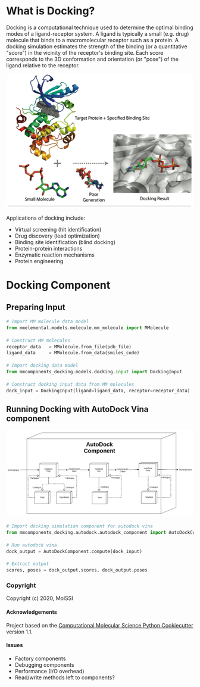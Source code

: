 # What is Docking?
Docking is a computational technique used to determine the optimal binding modes of a ligand-receptor system. A ligand is typically a small (e.g. drug) molecule that binds to a macromolecular receptor such as a protein. A docking simulation estimates the strength of the binding (or a quantitative "score") in the vicinity of the receptor's binding site. Each score corresponds to the 3D conformation and orientation (or "pose") of the ligand relative to the receptor.

<p align="center">
<img src="mmcomponents_docking/data/imgs/docking-sys.png" width="500">
</p>
    
Applications of docking include:

- Virtual screening (hit identification)
- Drug discovery (lead optimization)
- Binding site identification (blind docking)
- Protein-protein interactions
- Enzymatic reaction mechanisms
- Protein engineering

# Docking Component
## Preparing Input

```python
# Import MM molecule data model
from mmelemental.models.molecule.mm_molecule import MMolecule

# Construct MM molecules
receptor_data   = MMolecule.from_file(pdb_file)
ligand_data     = MMolecule.from_data(smiles_code)

# Import docking data model
from mmcomponents_docking.models.docking.input import DockingInput

# Construct docking input data from MM molecules
dock_input = DockingInput(ligand=ligand_data, receptor=receptor_data)

```

## Running Docking with AutoDock Vina component

<p align="center">
<img src="mmcomponents_docking/data/imgs/autodock.png">
</p>

```python
# Import docking simulation component for autodock vina
from mmcomponents_docking.autodock.autodock_component import AutoDockComponent

# Run autodock vina
dock_output = AutoDockComponent.compute(dock_input)

# Extract output
scores, poses = dock_output.scores, dock_output.poses
```

### Copyright

Copyright (c) 2020, MolSSI


#### Acknowledgements

Project based on the
[Computational Molecular Science Python Cookiecutter](https://github.com/molssi/cookiecutter-cms) version 1.1.

#### Issues

- Factory components
- Debugging components
- Performance (I/O overhead)
- Read/write methods left to components?
